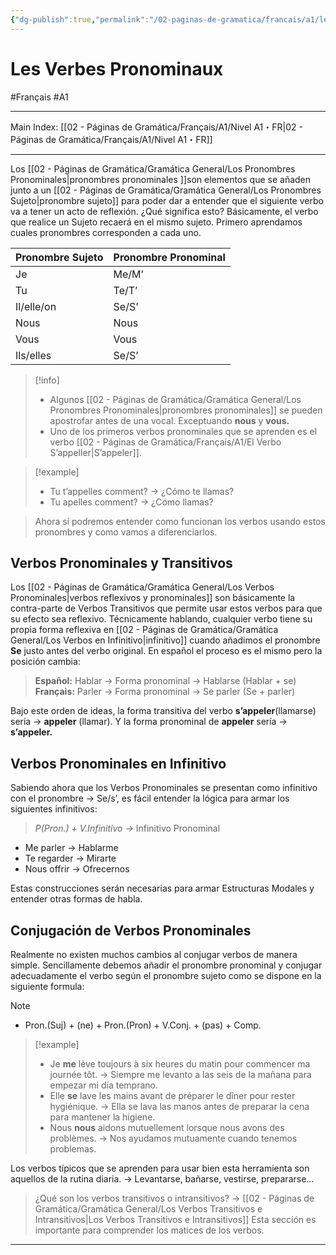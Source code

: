 ```yaml
---
{"dg-publish":true,"permalink":"/02-paginas-de-gramatica/francais/a1/les-verbes-pronominaux/"}
---
```


# Les Verbes Pronominaux
#Français #A1
___
Main Index: [[02 - Páginas de Gramática/Français/A1/Nivel A1・FR\|02 - Páginas de Gramática/Français/A1/Nivel A1・FR]]
___
Los [[02 - Páginas de Gramática/Gramática General/Los Pronombres Pronominales\|pronombres pronominales ]]son elementos que se añaden junto a un [[02 - Páginas de Gramática/Gramática General/Los Pronombres Sujeto\|pronombre sujeto]] para poder dar a entender que el siguiente verbo va a tener un acto de reflexión. ¿Qué significa esto? Básicamente, el verbo que realice un Sujeto recaerá en el mismo sujeto. Primero aprendamos cuales pronombres corresponden a cada uno.

| Pronombre Sujeto | Pronombre Pronominal |
| ---------------- | -------------------- |
| Je               | Me/M’                |
| Tu               | Te/T’                |
| Il/elle/on       | Se/S’                |
| Nous             | Nous                 |
| Vous             | Vous                 |
| Ils/elles        | Se/S’                |

> [!info] 
> - Algunos [[02 - Páginas de Gramática/Gramática General/Los Pronombres Pronominales\|pronombres pronominales]] se pueden apostrofar antes de una vocal. Exceptuando **nous** y **vous.**
> - Uno de los primeros verbos pronominales que se aprenden es el verbo [[02 - Páginas de Gramática/Français/A1/El Verbo S’appeller\|S’appeler]].

> [!example] 
>-  Tu t’appelles comment? → ¿Cómo te llamas?
>- Tu apelles comment? → ¿Cómo llamas?

>Ahora sí podremos entender como funcionan los verbos usando estos pronombres y como vamos a diferenciarlos.

## Verbos Pronominales y Transitivos

Los [[02 - Páginas de Gramática/Gramática General/Los Verbos Pronominales\|verbos reflexivos y pronominales]] son básicamente la contra-parte de Verbos Transitivos que permite usar estos verbos para que su efecto sea reflexivo.
Técnicamente hablando, cualquier verbo tiene su propia forma reflexiva en [[02 - Páginas de Gramática/Gramática General/Los Verbos en Infinitivo\|infinitivo]] cuando añadimos el pronombre **Se** justo antes del verbo original. En español el proceso es el mismo pero la posición cambia:

>**Español:** Hablar → Forma pronominal → Hablarse (Hablar + se)
**Français:** Parler → Forma pronominal → Se parler (Se + parler)

Bajo este orden de ideas, la forma transitiva del verbo **s’appeler**(llamarse) sería → **appeler** (llamar). Y la forma pronominal de **appeler** sería → **s’appeler.**
## Verbos Pronominales en Infinitivo
Sabiendo ahora que los Verbos Pronominales se presentan como infinitivo con el pronombre → Se/s’, es fácil entender la lógica para armar los siguientes infinitivos:

>_P(Pron.) + V.Infinitivo →_ Infinitivo Pronominal
- Me parler → Hablarme
- Te regarder → Mirarte
- Nous offrir → Ofrecernos

Estas construcciones serán necesarias para armar Estructuras Modales y entender otras formas de habla.

## Conjugación de Verbos Pronominales
Realmente no existen muchos cambios al conjugar verbos de manera simple. Sencillamente debemos añadir el pronombre pronominal y conjugar adecuadamente el verbo según el pronombre sujeto como se dispone en la siguiente formula:

> [!NOTE] 
> - Pron.(Suj) + (ne) + Pron.(Pron) + V.Conj. + (pas) + Comp.

> [!example] 
> - Je **me** lève toujours à six heures du matin pour commencer ma journée tôt. → Siempre me levanto a las seis de la mañana para empezar mi día temprano.
> - Elle **se** lave les mains avant de préparer le dîner pour rester hygiénique. → Ella se lava las manos antes de preparar la cena para mantener la higiene.
> - Nous **nous** aidons mutuellement lorsque nous avons des problèmes. → Nos ayudamos mutuamente cuando tenemos problemas.

Los verbos típicos que se aprenden para usar bien esta herramienta son aquellos de la rutina diaria. → Levantarse, bañarse, vestirse, prepararse…

>¿Qué son los verbos transitivos o intransitivos? → [[02 - Páginas de Gramática/Gramática General/Los Verbos Transitivos e Intransitivos\|Los Verbos Transitivos e Intransitivos]]
>Esta sección es importante para comprender los matices de los verbos.

___